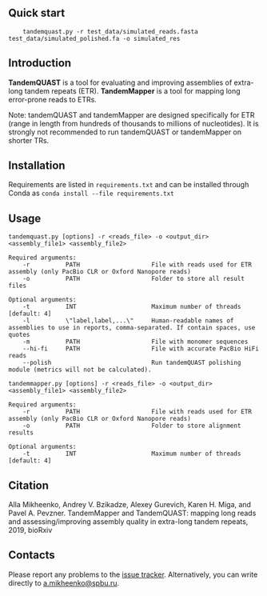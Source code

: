 ## Quick start
```shell
    tandemquast.py -r test_data/simulated_reads.fasta test_data/simulated_polished.fa -o simulated_res
```

## Introduction

**TandemQUAST** is a tool for evaluating and improving assemblies of extra-long tandem repeats (ETR).
**TandemMapper** is a tool for mapping long error-prone reads to ETRs.

Note: tandemQUAST and tandemMapper are designed specifically for ETR (range in length from hundreds of thousands to millions of nucleotides). It is strongly not recommended to run tandemQUAST or tandemMapper on shorter TRs.


## Installation

Requirements are listed in ```requirements.txt``` and can be installed through Conda as ```conda install --file requirements.txt```

## Usage

```shell
tandemquast.py [options] -r <reads_file> -o <output_dir> <assembly_file1> <assembly_file2>

Required arguments:
    -r          PATH                    File with reads used for ETR assembly (only PacBio CLR or Oxford Nanopore reads)
    -o          PATH                    Folder to store all result files

Optional arguments:    
    -t          INT                     Maximum number of threads [default: 4]
    -l          \"label,label,...\"     Human-readable names of assemblies to use in reports, comma-separated. If contain spaces, use quotes 
    -m          PATH                    File with monomer sequences
    --hi-fi     PATH                    File with accurate PacBio HiFi reads
    --polish                            Run tandemQUAST polishing module (metrics will not be calculated).
```

```shell
tandemmapper.py [options] -r <reads_file> -o <output_dir> <assembly_file1> <assembly_file2>

Required arguments:
    -r          PATH                    File with reads used for ETR assembly (only PacBio CLR or Oxford Nanopore reads)
    -o          PATH                    Folder to store alignment results

Optional arguments:    
    -t          INT                     Maximum number of threads [default: 4]
```
## Citation

Alla Mikheenko, Andrey V. Bzikadze, Alexey Gurevich, Karen H. Miga, and Pavel A. Pevzner. TandemMapper and TandemQUAST: mapping long reads and assessing/improving assembly quality in extra-long tandem repeats, 2019, bioRxiv


## Contacts

Please report any problems to the [issue tracker](https://github.com/ablab/tandemQUAST/issues). Alternatively, you can write directly to [a.mikheenko@spbu.ru](mailto:a.mikheenko@spbu.ru).